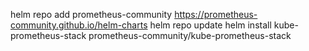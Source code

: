 helm repo add prometheus-community https://prometheus-community.github.io/helm-charts
helm repo update
helm install kube-prometheus-stack prometheus-community/kube-prometheus-stack
